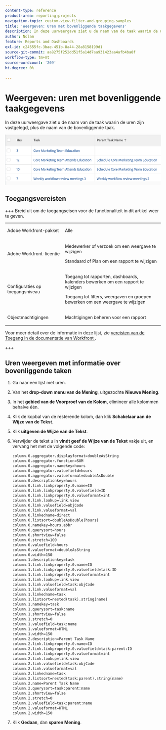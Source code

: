 ```yaml
---
content-type: reference
product-area: reporting;projects
navigation-topic: custom-view-filter-and-grouping-samples
title: 'Weergeven: Uren met bovenliggende taakgegevens'
description: In deze uurweergave ziet u de naam van de taak waarin de uren zijn vastgelegd, plus de naam van de bovenliggende taak.
author: Nolan
feature: Reports and Dashboards
exl-id: c24555fc-3bae-451b-8a44-28a8158199d1
source-git-commit: aa8275f252dd51f5a14d7aa931423aa4afb4ba8f
workflow-type: tm+mt
source-wordcount: '209'
ht-degree: 0%

---
```


# Weergeven: uren met bovenliggende taakgegevens

<!--Audited: 11/2024-->

In deze uurweergave ziet u de naam van de taak waarin de uren zijn vastgelegd, plus de naam van de bovenliggende taak.

![&#x200B; custom_hour_view_with_task_and_parent_task_info.png &#x200B;](assets/custom-hour-view-with-task-and-parent-task-info-350x55.png)

## Toegangsvereisten

+++ Breid uit om de toegangseisen voor de functionaliteit in dit artikel weer te geven.

<table style="table-layout:auto"> 
 <col> 
 <col> 
 <tbody> 
  <tr> 
   <td role="rowheader">Adobe Workfront-pakket</td> 
   <td> <p>Alle</p> </td> 
  </tr> 
  <tr> 
   <td role="rowheader">Adobe Workfront-licentie</td> 
   <td> 
   <p>Medewerker of verzoek om een weergave te wijzigen </p>
   <p>Standaard of Plan om een rapport te wijzigen</p>
  </tr> 
  <tr> 
   <td role="rowheader">Configuraties op toegangsniveau</td> 
   <td> <p>Toegang tot rapporten, dashboards, kalenders bewerken om een rapport te wijzigen</p> <p>Toegang tot filters, weergaven en groepen bewerken om een weergave te wijzigen</p> </td> 
  </tr> 
  <tr> 
   <td role="rowheader">Objectmachtigingen</td> 
   <td> <p>Machtigingen beheren voor een rapport</p>  </td> 
  </tr> 
 </tbody> 
</table>

Voor meer detail over de informatie in deze lijst, zie [&#x200B; vereisten van de Toegang in de documentatie van Workfront &#x200B;](/help/quicksilver/administration-and-setup/add-users/access-levels-and-object-permissions/access-level-requirements-in-documentation.md).


+++

## Uren weergeven met informatie over bovenliggende taken

1. Ga naar een lijst met uren.
1. Van het **drop-down menu van de Mening**, uitgezochte **Nieuwe Mening**.

1. In het **gebied van de Voorproef van de Kolom**, elimineer alle kolommen behalve één.
1. Klik de kopbal van de resterende kolom, dan klik **Schakelaar aan de Wijze van de Tekst**.
1. Klik **uitgeven de Wijze van de Tekst**.
1. Verwijder de tekst u in **vindt geef de Wijze van de Tekst** vakje uit, en vervang het met de volgende code:



   ```
   column.0.aggregator.displayformat=doubleAsString
   column.0.aggregator.function=SUM
   column.0.aggregator.namekey=hours
   column.0.aggregator.valuefield=hours
   column.0.aggregator.valueformat=doubleAsDouble
   column.0.descriptionkey=hours
   column.0.link.linkproperty.0.name=ID
   column.0.link.linkproperty.0.valuefield=ID
   column.0.link.linkproperty.0.valueformat=int
   column.0.link.lookup=link.view
   column.0.link.valuefield=objCode
   column.0.link.valueformat=val
   column.0.linkedname=direct
   column.0.listsort=doubleAsDouble(hours)
   column.0.namekey=hours.abbr
   column.0.querysort=hours
   column.0.shortview=false
   column.0.stretch=100
   column.0.valuefield=hours
   column.0.valueformat=doubleAsString
   column.0.width=150
   column.1.descriptionkey=task
   column.1.link.linkproperty.0.name=ID
   column.1.link.linkproperty.0.valuefield=task:ID
   column.1.link.linkproperty.0.valueformat=int
   column.1.link.lookup=link.view
   column.1.link.valuefield=task:objCode
   column.1.link.valueformat=val
   column.1.linkedname=task
   column.1.listsort=nested(task).string(name)
   column.1.namekey=task
   column.1.querysort=task:name
   column.1.shortview=false
   column.1.stretch=0
   column.1.valuefield=task:name
   column.1.valueformat=HTML
   column.1.width=150
   column.2.description=Parent Task Name
   column.2.link.linkproperty.0.name=ID
   column.2.link.linkproperty.0.valuefield=task:parent:ID
   column.2.link.linkproperty.0.valueformat=int
   column.2.link.lookup=link.view
   column.2.link.valuefield=task:objCode
   column.2.link.valueformat=val
   column.2.linkedname=task
   column.2.listsort=nested(task:parent).string(name)
   column.2.name=Parent Task Name
   column.2.querysort=task:parent:name
   column.2.shortview=false
   column.2.stretch=0
   column.2.valuefield=task:parent:name
   column.2.valueformat=HTML
   column.2.width=150
   ```

1. Klik **Gedaan**, dan **sparen Mening**.

